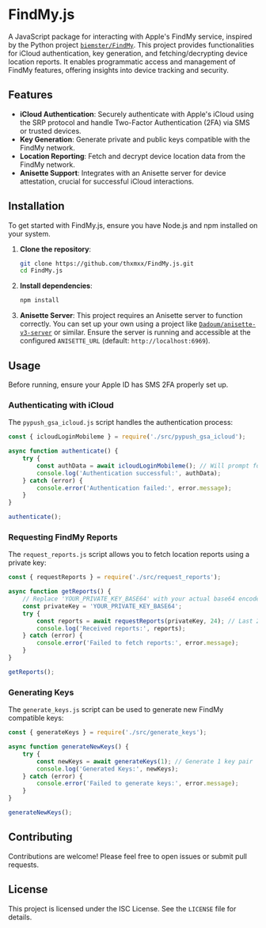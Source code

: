 # FindMy.js

A JavaScript package for interacting with Apple's FindMy service, inspired by the Python project [`biemster/FindMy`](https://github.com/biemster/FindMy). This project provides functionalities for iCloud authentication, key generation, and fetching/decrypting device location reports. It enables programmatic access and management of FindMy features, offering insights into device tracking and security.

## Features

- **iCloud Authentication**: Securely authenticate with Apple's iCloud using the SRP protocol and handle Two-Factor Authentication (2FA) via SMS or trusted devices.
- **Key Generation**: Generate private and public keys compatible with the FindMy network.
- **Location Reporting**: Fetch and decrypt device location data from the FindMy network.
- **Anisette Support**: Integrates with an Anisette server for device attestation, crucial for successful iCloud interactions.

## Installation

To get started with FindMy.js, ensure you have Node.js and npm installed on your system.

1. **Clone the repository**:

   ```bash
   git clone https://github.com/thxmxx/FindMy.js.git
   cd FindMy.js
   ```

2. **Install dependencies**:

   ```bash
   npm install
   ```

3. **Anisette Server**: This project requires an Anisette server to function correctly. You can set up your own using a project like [`Dadoum/anisette-v3-server`](https://github.com/Dadoum/anisette-v3-server) or similar. Ensure the server is running and accessible at the configured `ANISETTE_URL` (default: `http://localhost:6969`).

## Usage

Before running, ensure your Apple ID has SMS 2FA properly set up.

### Authenticating with iCloud

The `pypush_gsa_icloud.js` script handles the authentication process:

```javascript
const { icloudLoginMobileme } = require('./src/pypush_gsa_icloud');

async function authenticate() {
    try {
        const authData = await icloudLoginMobileme(); // Will prompt for Apple ID and password
        console.log('Authentication successful:', authData);
    } catch (error) {
        console.error('Authentication failed:', error.message);
    }
}

authenticate();
```

### Requesting FindMy Reports

The `request_reports.js` script allows you to fetch location reports using a private key:

```javascript
const { requestReports } = require('./src/request_reports');

async function getReports() {
    // Replace 'YOUR_PRIVATE_KEY_BASE64' with your actual base64 encoded private key
    const privateKey = 'YOUR_PRIVATE_KEY_BASE64'; 
    try {
        const reports = await requestReports(privateKey, 24); // Last 24 hours
        console.log('Received reports:', reports);
    } catch (error) {
        console.error('Failed to fetch reports:', error.message);
    }
}

getReports();
```

### Generating Keys

The `generate_keys.js` script can be used to generate new FindMy compatible keys:

```javascript
const { generateKeys } = require('./src/generate_keys');

async function generateNewKeys() {
    try {
        const newKeys = await generateKeys(1); // Generate 1 key pair
        console.log('Generated Keys:', newKeys);
    } catch (error) {
        console.error('Failed to generate keys:', error.message);
    }
}

generateNewKeys();
```

## Contributing

Contributions are welcome! Please feel free to open issues or submit pull requests.

## License

This project is licensed under the ISC License. See the `LICENSE` file for details.